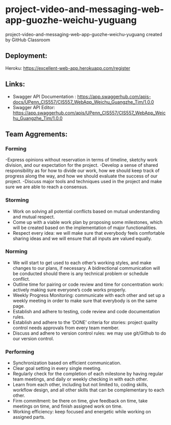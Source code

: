 # project-video-and-messaging-web-app-guozhe-weichu-yuguang
project-video-and-messaging-web-app-guozhe-weichu-yuguang created by GitHub Classroom

## Deployment:
Heroku: https://excellent-web-app.herokuapp.com/register

## Links:
* Swagger API Documentation : https://app.swaggerhub.com/apis-docs/UPenn_CIS557/CIS557_WebApp_Weichu_Guangzhe_Tim/1.0.0
* Swagger API Editor: https://app.swaggerhub.com/apis/UPenn_CIS557/CIS557_WebApp_Weichu_Guangzhe_Tim/1.0.0

## Team Aggrements:

### Forming
-Express opinions without reservation in terms of timeline, sketchy work division, and our expectation for the project.
-Develop a sense of shared responsibility as for how to divide our work, how we should keep track of progress along the way, and how we should evaluate the success of our project.
-Discuss major tools and techniques used in the project and make sure we are able to reach a consensus.

### Storming
- Work on solving all potential conflicts based on mutual understanding and mutual respect.
- Come up with a viable work plan by proposing some milestones, which will be created based on the implementation of major functionalities.
- Respect every idea: we will make sure that everybody feels comfortable sharing ideas and we will ensure that all inputs are valued equally.

### Norming
- We will start to get used to each other’s working styles, and make changes to our plans, if necessary. A bidirectional communication will be conducted should there is any technical problem or schedule conflict.
- Outline time for pairing or code review and time for concentration work: actively making sure everyone’s code works properly.
- Weekly Progress Monitoring: communicate with each other and set up a weekly meeting in order to make sure that everybody is on the same page.
- Establish and adhere to testing, code review and code documentation rules.
- Establish and adhere to the ‘DONE’ criteria for stories: project quality control needs approvals from every team member.
- Discuss and adhere to version control rules: we may use git/Github to do our version control.

### Performing
- Synchronization based on efficient communication.
- Clear goal setting in every single meeting.
- Regularly check for the completion of each milestone by having regular team meetings, and daily or weekly checking in with each other.
- Learn from each other, including but not limited to, coding skills, workflow design, and all other skills that can be complementary to each other.
- Firm commitment: be there on time, give feedback on time, take meetings on time, and finish assigned work on time.
- Working efficiency: keep focused and energetic while working on assigned parts.
